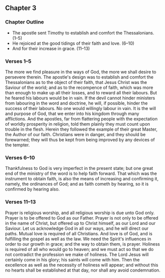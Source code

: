 ## Chapter 3

### Chapter Outline

- The apostle sent Timothy to establish and comfort the Thessalonians. (1–5)
- He rejoiced at the good tidings of their faith and love. (6–10)
- And for their increase in grace. (11–13)

### Verses 1–5

The more we find pleasure in the ways of God, the more we shall desire to persevere therein. The apostle's design was to establish and comfort the Thessalonians as to the object of their faith, that Jesus Christ was the Saviour of the world; and as to the recompence of faith, which was more than enough to make up all their losses, and to reward all their labours. But he feared his labours would be in vain. If the devil cannot hinder ministers from labouring in the word and doctrine, he will, if possible, hinder the success of their labours. No one would willingly labour in vain. It is the will and purpose of God, that we enter into his kingdom through many afflictions. And the apostles, far from flattering people with the expectation of worldly prosperity in religion, told them plainly they must count upon trouble in the flesh. Herein they followed the example of their great Master, the Author of our faith. Christians were in danger, and they should be forewarned; they will thus be kept from being improved by any devices of the tempter.

### Verses 6–10

Thankfulness to God is very imperfect in the present state; but one great end of the ministry of the word is to help faith forward. That which was the instrument to obtain faith, is also the means of increasing and confirming it, namely, the ordinances of God; and as faith cometh by hearing, so it is confirmed by hearing also.

### Verses 11–13

Prayer is religious worship, and all religious worship is due unto God only. Prayer is to be offered to God as our Father. Prayer is not only to be offered in the name of Christ, but offered up to Christ himself, as our Lord and our Saviour. Let us acknowledge God in all our ways, and he will direct our paths. Mutual love is required of all Christians. And love is of God, and is fulfilling the gospel as well as the law. We need the Spirit's influences in order to our growth in grace; and the way to obtain them, is prayer. Holiness is required of all who would go to heaven; and we must act so that we do not contradict the profession we make of holiness. The Lord Jesus will certainly come in his glory; his saints will come with him. Then the excellence as well as the necessity of holiness will appear; and without this no hearts shall be established at that day, nor shall any avoid condemnation.

